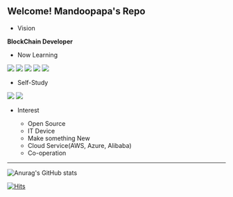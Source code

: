 ## Welcome! Mandoopapa's Repo

- Vision

**BlockChain Developer**

- Now Learning

![](https://img.shields.io/badge/-Golang-blue) ![](https://img.shields.io/badge/-Hyperleger%20Fabric-red) ![](https://img.shields.io/badge/-Python-blue) ![](https://img.shields.io/badge/-PHP-lightgrey) ![](https://img.shields.io/badge/-MySQL-orange)

- Self-Study

![](https://img.shields.io/badge/-Typescript-blue) ![](https://img.shields.io/badge/-AWS-yellow)

- Interest

  - Open Source
  - IT Device
  - Make something New
  - Cloud Service(AWS, Azure, Alibaba)
  - Co-operation

***

![Anurag's GitHub stats](https://github-readme-stats.vercel.app/api?username=mandoopapa&show_icons=true&theme=react&count_private=true)

[![Hits](https://hits.seeyoufarm.com/api/count/incr/badge.svg?url=https%3A%2F%2Fgithub.com%2Fmandoopapa&count_bg=%236EB3E1&title_bg=%23259ECB&icon=&icon_color=%23E7E7E7&title=hits&edge_flat=false)](https://hits.seeyoufarm.com)
